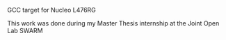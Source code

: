 GCC target for Nucleo L476RG

This work was done during my Master Thesis internship at the Joint Open Lab SWARM
